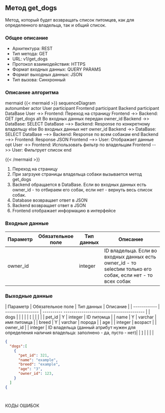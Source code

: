 ## Метод get_dogs
 
Метод, который будет возвращать список питомцев, как для определенного владельца, так и общий список.
 
### Общее описание 
 
* Архитектура: REST 
* Тип метода: GET 
* URL: v1/get_dogs
* Протокол взаимодействия: HTTPS 
* Формат входных данных: QUERY PARAMS
* Формат выходных данных: JSON 
* Тип вызова: Синхронный 
 
### Описание алгоритма 
 
mermaid 
{{< mermaid >}} 
sequenceDiagram    
    autonumber
    actor User
    participant Frontend
    participant Backend
    participant DataBase
    User ->> Frontend: Переход на страницу
    Frontend ->> Backend: GET /get_dogs
    alt Во входных данных передан owner_id
    Backend ->> DataBase: SELECT
    DataBase -->> Backend: Response по конкретному владельцу
    else Во входных данных нет owner_id
    Backend ->> DataBase: SELECT
    DataBase -->> Backend: Response по всем собакам
    end
    Backend -->> Frontend: Response JSON
    Frontend -->> User: Отображает данные
    opt 
    User ->> Frontend: Использовать фильтр по владельцам
    Frontend -->> User: Фильтрует список
    end
    
{{< /mermaid >}} 
 
 
1. Переход на страницу
2. При загрзуке страницы владельца собаки вызывается метод get_dogs
3. Backend обращается в DataBase. Если во входных данных есть owner_id - то отбираем его собак, если нет - вернуть весь список собак.
4. Database возвращает ответ в JSON
5. Backend возвращает ответ в JSON
6. Frontend отображает информацию в интерфейсе


### Входные данные 
| Параметр     | Обязательное поле | Тип данных | Описание                                | 
| ------------ | ----------------- | ---------- | --------------------------------------- | 
| owner_id     |                   | integer    | ID владельца. Eсли во входных данных есть owner_id - то selectим только его собак, если нет - то всех собак        |

### Выходные данные 
| Параметр     | Обязательное поле | Тип данных | Описание                                |
| ------------ | ----------------- | ---------- ----------------------------------------- |
| dogs         |                   |            |                                         |
| [            |                   |            |                                         |
| pet_id       | Y                 | integer    | ID питомца                              |
| name         | Y                 | varchar    | имя питомца                             |
| breed        | Y                 | varchar    | порода                                  |
| age          |                   | integer    | возраст                                 |
| owner_id     |                   | integer    | ID владельца (данный атрибут нужен для определения наличия владельца: заполнено - да, пусто - нет)|
| ]            |                   |            |                                         |


```json 
{ 
  "dogs":[
    {
      "pet_id": 321,
      "name": "example",
      "breed": "example",
      "age": "3",
      "owner_id": 123,
    }
  ]
{ 

  
``` 

КОДЫ ОШИБОК